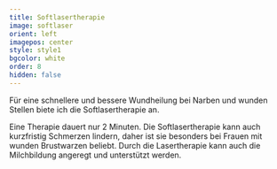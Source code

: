 ```yaml
---
title: Softlasertherapie
image: softlaser
orient: left
imagepos: center
style: style1
bgcolor: white
order: 8
hidden: false
---
```

Für eine schnellere und bessere Wundheilung bei Narben und wunden Stellen biete ich die Softlasertherapie an. 

Eine Therapie dauert nur 2 Minuten. Die Softlasertherapie kann auch kurzfristig Schmerzen lindern, daher ist sie besonders bei Frauen mit wunden Brustwarzen beliebt. Durch die Lasertherapie kann auch die Milchbildung angeregt und unterstützt werden.
